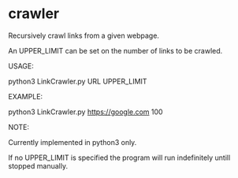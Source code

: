 # crawler

Recursively crawl links from a given webpage.

An UPPER_LIMIT can be set on the number of links to be crawled.

USAGE:

python3 LinkCrawler.py URL UPPER_LIMIT

EXAMPLE:

python3 LinkCrawler.py https://google.com 100

NOTE:

Currently implemented in python3 only.

If no UPPER_LIMIT is specified the program will run indefinitely untill stopped manually.
